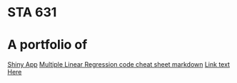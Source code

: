 # STA 631
# A portfolio of 
[Shiny App](https://github.com/nderituc/Portfolio-STA-631/blob/main/Shiny%20App/app.R)
[Multiple Linear Regression code cheat sheet markdown](https://github.com/nderituc/Portfolio-STA-631/blob/main/Multiple%20Linear%20Reg%20Code%20Cheat%20Sheet.md)
[Link text Here](https://link-url-here.org)

